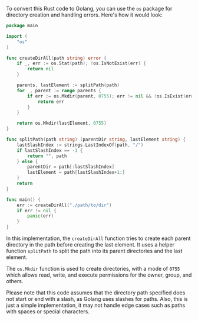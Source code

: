 To convert this Rust code to Golang, you can use the `os` package for directory creation and handling errors. Here's how it would look:

```go
package main

import (
	"os"
)

func createDirAll(path string) error {
	if _, err := os.Stat(path); !os.IsNotExist(err) {
		return nil
	}

	parents, lastElement := splitPath(path)
	for _, parent := range parents {
		if err := os.Mkdir(parent, 0755); err != nil && !os.IsExist(err) {
			return err
		}
	}

	return os.Mkdir(lastElement, 0755)
}

func splitPath(path string) (parentDir string, lastElement string) {
	lastSlashIndex := strings.LastIndexOf(path, "/")
	if lastSlashIndex == -1 {
		return "", path
	} else {
		parentDir = path[:lastSlashIndex]
		lastElement = path[lastSlashIndex+1:]
	}
	return
}

func main() {
	err := createDirAll("./path/to/dir")
	if err != nil {
		panic(err)
	}
}
```

In this implementation, the `createDirAll` function tries to create each parent directory in the path before creating the last element. It uses a helper function `splitPath` to split the path into its parent directories and the last element.

The `os.Mkdir` function is used to create directories, with a mode of `0755` which allows read, write, and execute permissions for the owner, group, and others.

Please note that this code assumes that the directory path specified does not start or end with a slash, as Golang uses slashes for paths. Also, this is just a simple implementation, it may not handle edge cases such as paths with spaces or special characters.
